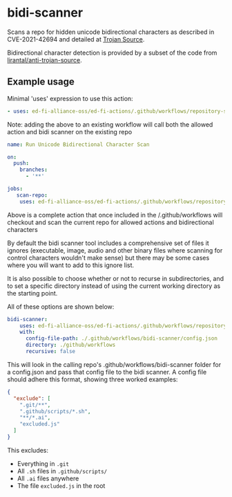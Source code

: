 # bidi-scanner

Scans a repo for hidden unicode bidirectional characters as described in
CVE-2021-42694 and detailed at [Trojan Source](https://trojansource.codes/).

Bidirectional character detection is provided by a subset of the code from
[lirantal/anti-trojan-source](https://github.com/lirantal/anti-trojan-source/).

## Example usage

Minimal 'uses' expression to use this action:

``` yaml
- uses: ed-fi-alliance-oss/ed-fi-actions/.github/workflows/repository-scanner.yml
```

Note: adding the above to an existing workflow will call both the allowed action
and bidi scanner on the existing repo

```yml
name: Run Unicode Bidirectional Character Scan

on:
  push:
    branches:
      - '**'

jobs:
   scan-repo:
    uses: ed-fi-alliance-oss/ed-fi-actions/.github/workflows/repository-scanner.yml
```

Above is a complete action that once included in the /.github/workflows will
checkout and scan the current repo for allowed actions and bidirectional
characters

By default the bidi scanner tool includes a comprehensive set of files it
ignores (executable, image, audio and other binary files where scanning for
control characters wouldn't make sense) but there may be some cases where you
will want to add to this ignore list.

It is also possible to choose whether or not to recurse in subdirectories, and
to set a specific directory instead of using the current working directory as
the starting point.

All of these options are shown below:

``` yaml
bidi-scanner:
    uses: ed-fi-alliance-oss/ed-fi-actions/.github/workflows/repository-scanner.yml
    with:
      config-file-path: ./.github/workflows/bidi-scanner/config.json
      directory: ./github/workflows
      recursive: false
```

This will look in the calling repo's .github/workflows/bidi-scanner folder for a
config.json and pass that config file to the bidi scanner. A config file should
adhere this format, showing three worked examples:

```json
{
  "exclude": [
    ".git/**",
    ".github/scripts/*.sh",
    "**/*.ai",
    "excluded.js"
  ]
}
```

This excludes:

* Everything in `.git`
* All `.sh` files in `.github/scripts/`
* All `.ai` files anywhere
* The file `excluded.js` in the root
